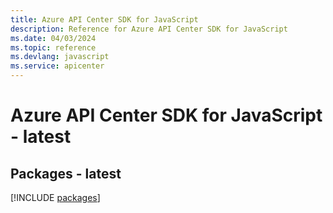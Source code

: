 ```yaml
---
title: Azure API Center SDK for JavaScript
description: Reference for Azure API Center SDK for JavaScript
ms.date: 04/03/2024
ms.topic: reference
ms.devlang: javascript
ms.service: apicenter
---
```

# Azure API Center SDK for JavaScript - latest
## Packages - latest
[!INCLUDE [packages](api-center-index.md)]